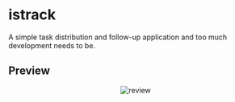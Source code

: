# istrack

A simple task distribution and follow-up application and too much development needs to be.

## Preview

<div align="center">
  <img alt="review" src="./img/review.gif" />
</div>
